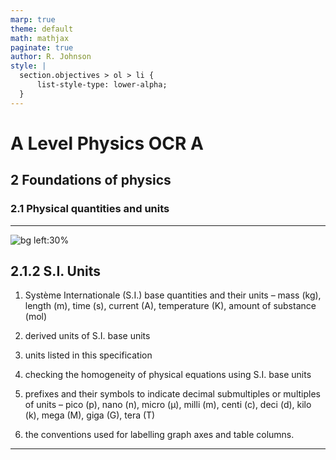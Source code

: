 ```yaml
---
marp: true
theme: default
math: mathjax
paginate: true
author: R. Johnson
style: |
  section.objectives > ol > li {
      list-style-type: lower-alpha;
  }
---
```


# A Level Physics OCR A
## 2 Foundations of physics
### 2.1 Physical quantities and units

---

<!-- _class: objectives -->

![bg left:30%](https://images.unsplash.com/photo-1492962827063-e5ea0d8c01f5?ixlib=rb-4.0.3&ixid=MnwxMjA3fDB8MHxwaG90by1wYWdlfHx8fGVufDB8fHx8&auto=format&fit=crop&w=2121&q=80)
## 2.1.2 S.I. Units


1. Système Internationale (S.I.) base quantities and their units – mass (kg), length (m), time (s), current (A), temperature (K), amount of substance (mol)

2. derived units of S.I. base units

3. units listed in this specification

4. checking the homogeneity of physical equations using S.I. base units

5. prefixes and their symbols to indicate decimal submultiples or multiples of units – pico (p), nano (n), micro (μ), milli (m), centi (c), deci (d), kilo (k), mega (M), giga (G), tera (T)

6. the conventions used for labelling graph axes and table columns.



---